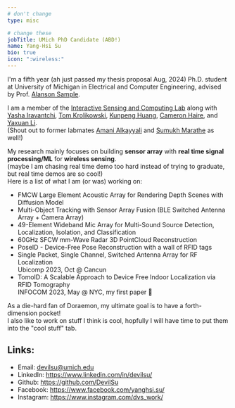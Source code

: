 ```yaml
---
# don't change
type: misc

# change these
jobTitle: UMich PhD Candidate (ABD!)
name: Yang-Hsi Su
bio: true
icon: ":wireless:"
---
```


I'm a fifth year (ah just passed my thesis proposal Aug, 2024) Ph.D. student at University of Michigan in Electrical and Computer Engineering, advised by Prof. [Alanson Sample](http://www.alansonsample.com/).

I am a member of the [Interactive Sensing and Computing Lab](https://theisclab.com) along with [Yasha Iravantchi](https://yasha.xyz/), [Tom Krolikowski](https://www.tomkrolikowski.dev/), [Kunpeng Huang](https://kunpeng.dev/), [Cameron Haire](https://callmeron7.github.io/), and [Yaxuan Li](https://scholar.google.com/citations?hl=en&user=zmCbWwsAAAAJ). \
(Shout out to former labmates [Amani Alkayyali](https://scholar.google.com/citations?user=QwvwxL0AAAAJ&hl=en) and [Sumukh Marathe](https://in.linkedin.com/in/sumukh-marathe/) as well!)

My research mainly focuses on building **sensor array** with **real time signal processing/ML** for **wireless sensing**.\
(maybe I am chasing real time demo too hard instead of trying to graduate, but real time demos are so cool!) \
Here is a list of what I am (or was) working on:
- FMCW Large Element Acoustic Array for Rendering Depth Scenes with Diffusion Model
- Multi-Object Tracking with Sensor Array Fusion (BLE Switched Antenna Array + Camera Array)
- 49-Element Wideband Mic Array for Multi-Sound Source Detection, Localization, Isolation, and Classification
- 60GHz SFCW mm-Wave Radar 3D PointCloud Reconstruction
- PoseID - Device-Free Pose Reconstruction with a wall of RFID tags
- Single Packet, Single Channel, Switched Antenna Array for RF Localization  
Ubicomp 2023, Oct @ Cancun
- TomoID: A Scalable Approach to Device Free Indoor Localization via RFID Tomography  
INFOCOM 2023, May @ NYC, my first paper :tada:

As a die-hard fan of Doraemon, my ultimate goal is to have a forth-dimension pocket!\
I also like to work on stuff I think is cool, hopfully I will have time to put them into the "cool stuff" tab.


## Links:
  - Email: devilsu@umich.edu
  - LinkedIn: https://www.linkedin.com/in/devilsu/
  - Github: https://github.com/DevilSu
  - Facebook: https://www.facebook.com/yanghsi.su/
  - Instagram: https://www.instagram.com/dvs_work/
